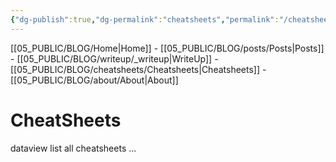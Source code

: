 ```yaml
---
{"dg-publish":true,"dg-permalink":"cheatsheets","permalink":"/cheatsheets/"}
---
```


[[05_PUBLIC/BLOG/Home\|Home]] - [[05_PUBLIC/BLOG/posts/Posts\|Posts]] - [[05_PUBLIC/BLOG/writeup/_writeup\|WriteUp]] - [[05_PUBLIC/BLOG/cheatsheets/Cheatsheets\|Cheatsheets]] - [[05_PUBLIC/BLOG/about/About\|About]]

# CheatSheets

dataview list all cheatsheets ...